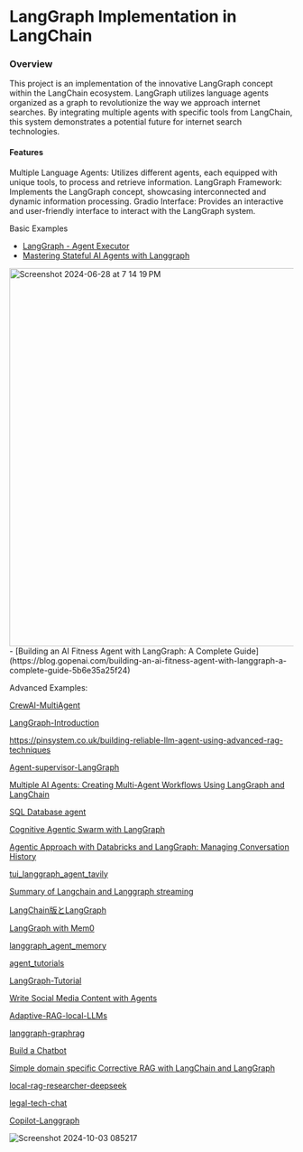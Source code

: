 # LangGraph Implementation in LangChain
### Overview
This project is an implementation of the innovative LangGraph concept within the LangChain ecosystem. LangGraph utilizes language agents organized as a graph to revolutionize the way we approach internet searches. By integrating multiple agents with specific tools from LangChain, this system demonstrates a potential future for internet search technologies.

#### Features
Multiple Language Agents: Utilizes different agents, each equipped with unique tools, to process and retrieve information.
LangGraph Framework: Implements the LangGraph concept, showcasing interconnected and dynamic information processing.
Gradio Interface: Provides an interactive and user-friendly interface to interact with the LangGraph system.

Basic Examples
- [LangGraph - Agent Executor](https://normalstory.tistory.com/m/entry/LangGraph-2-%EC%9C%A0%ED%98%95%EB%B3%84-%EC%8B%A4%EC%8A%B5)
- [Mastering Stateful AI Agents with Langgraph](https://div.beehiiv.com/p/mastering-stateful-ai-agents-langgraph) 
<img width="670" alt="Screenshot 2024-06-28 at 7 14 19 PM" src="https://github.com/andysingal/llm-course/assets/20493493/5cb2e8c1-ab21-4563-9a81-15faf7e88de6">
- [Building an AI Fitness Agent with LangGraph: A Complete Guide](https://blog.gopenai.com/building-an-ai-fitness-agent-with-langgraph-a-complete-guide-5b6e35a25f24)


Advanced Examples: 

[CrewAI-MultiAgent](https://levelup.gitconnected.com/for-a-multi-agent-framework-crewai-has-its-advantages-compared-to-autogen-a1df3ff66ed3)

[LangGraph-Introduction](https://github.com/pinecone-io/examples/blob/master/learn/generation/langchain/langgraph/00-langgraph-intro.ipynb) 

https://pinsystem.co.uk/building-reliable-llm-agent-using-advanced-rag-techniques 

[Agent-supervisor-LangGraph](https://gist.github.com/sravzpublic/534dbb3695180a5deca4df6cd0c118f4)

[Multiple AI Agents: Creating Multi-Agent Workflows Using LangGraph and LangChain](https://vijaykumarkartha.medium.com/multiple-ai-agents-creating-multi-agent-workflows-using-langgraph-and-langchain-0587406ec4e6) 

[SQL Database agent](https://github.com/langchain-ai/langsmith-cookbook/blob/main/testing-examples/agent-evals-with-langgraph/langgraph_sql_agent_eval.ipynb)

[Cognitive Agentic Swarm with LangGraph](https://medium.com/@abolcas/cognitive-agentic-swarm-with-langgraph-c34eba78f872)

[Agentic Approach with Databricks and LangGraph: Managing Conversation History](https://qiita.com/isanakamishiro2/items/b24cf0e199be652399f9) 

[tui_langgraph_agent_tavily](https://github.com/rokbenko/ai-playground/blob/main/langchain-tutorials/1-TUI_LangGraph_agent_Tavily/python/tui_langgraph_agent_tavily.py)

[Summary of Langchain and Langgraph streaming](https://note.com/rrrrrrrrrr_666/n/n3934dfc242b2) 

[LangChain版とLangGraph](https://qiita.com/YutaroOgawa2/items/cb5b1db9f07a1c4f3f54)

[LangGraph with Mem0](https://docs.mem0.ai/examples/langgraph)

[langgraph_agent_memory](https://github.com/rokbenko/ai-playground/blob/main/langchain-tutorials/2-TUI_LangGraph_agent_memory/python/tui_langgraph_agent_memory.py)

[agent_tutorials](https://github.com/samwit/agent_tutorials/tree/main)

[LangGraph-Tutorial](https://colab.research.google.com/drive/1nc0GzEHFW-xdqZzOiergQvSvvcJ4UVbl?usp=sharing)

[Write Social Media Content with Agents](https://www.mlexpert.io/bootcamp/write-social-media-content-with-agents)

[Adaptive-RAG-local-LLMs](https://langchain-ai.github.io/langgraph/tutorials/rag/langgraph_adaptive_rag_local/)

[langgraph-graphrag](https://github.com/milvus-io/bootcamp/blob/master/bootcamp/RAG/advanced_rag/langgraph-graphrag-agent-local.ipynb)

[Build a Chatbot](https://python.langchain.com/docs/tutorials/chatbot/)

[Simple domain specific Corrective RAG with LangChain and LangGraph](https://www.metadocs.co/2024/08/29/simple-domain-specific-corrective-rag-with-langchain-and-langgraph/)

[local-rag-researcher-deepseek](https://github.com/kaymen99/local-rag-researcher-deepseek)

[legal-tech-chat](https://github.com/tomasonjo-labs/legal-tech-chat)


[Copilot-Langgraph](https://docs.copilotkit.ai/coagents)

![Screenshot 2024-10-03 085217](https://github.com/user-attachments/assets/5e1bdf1b-98b2-4ea1-8438-1a3ec29915d0)
